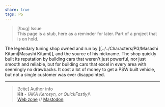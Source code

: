```yaml
---  
share: true  
tags: PG  
---  
```

> [!bug] Issue  
> This page is a stub, here as a reminder for later. Part of a project that is on hold.  
  
The legendary tuning shop owned and run by [[../../Characters/PG/Masashi Kitami|Masashi Kitami]], and the source of his nickname. The shop quickly built its reputation by building cars that weren't just powerful, nor just smooth and reliable, but for building cars that excel in every area with seemingly no drawbacks. It cost a lot of money to get a PSW built vehicle, but not a single customer was ever disappointed.  
  
-----  
> [!cite] Author info  
> **Kit** - *(AKA Kerosyn, or QuickFastly)*\  
> [Web zone](https://kitabe.link) // [Mastodon](https://social.tripulse.net/@kit)